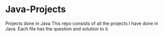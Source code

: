 # Java-Projects
Projects done in Java
This repo consists of all the projects I have done in Java. Each file has the question and solution to it. 
